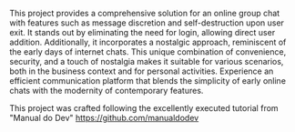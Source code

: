 This project provides a comprehensive solution for an online group chat with features such as message discretion and self-destruction upon user exit. 
It stands out by eliminating the need for login, allowing direct user addition. Additionally, it incorporates a nostalgic approach, reminiscent of the 
early days of internet chats. This unique combination of convenience, security, and a touch of nostalgia makes it suitable for various scenarios, both 
in the business context and for personal activities. Experience an efficient communication platform that blends the simplicity of early online chats with 
the modernity of contemporary features.


This project was crafted following the excellently executed tutorial from "Manual do Dev"
https://github.com/manualdodev


